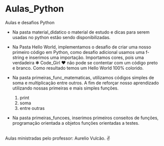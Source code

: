 ﻿﻿﻿﻿﻿﻿<h1> Aulas_Python</h1>
Aulas e desafios Python
<br>
- Na pasta material_didatico o material de estudo e dicas para serem usadas no python estão  sendo disponibilizadas.
- Na Pasta Hello World, implementamos o desafio de criar uma nosso primeiro código em Python, como desafio adicional usamos uma f-string e inserimos uma importação. Importamos cores, pois uma verdadeira &#10051; Code_Girl &hearts; não pode se contentar com um código preto e branco. Como resultado temos um Hello World 100% colorido.
  
- Na pasta primeiras_func_matematicas, utilizamos códigos simples de soma e multiplicação entre outros. A fim de reforçar nosso aprendizado utilizando nossas primeiras e mais simples funções. 
  1.  print
  2. soma
  3. entre outras

- Na pasta primeiras_funcoes, inserimos primeiros conseitos de funções, programação orientada a objetos funções orientadas a testes.
<br><br>
<p> Aulas ministradas pelo professor: Aurelio Vulcão. &#9996;